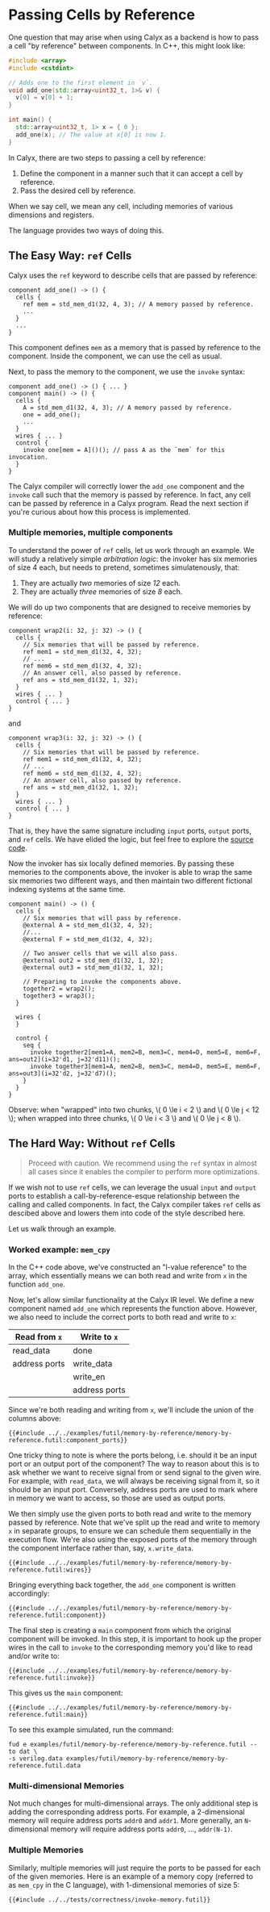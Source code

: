 # Passing Cells by Reference

One question that may arise when using Calyx as a backend is how to
pass a cell "by reference" between components. In C++, this might look like:
```C++
#include <array>
#include <cstdint>

// Adds one to the first element in `v`.
void add_one(std::array<uint32_t, 1>& v) {
  v[0] = v[0] + 1;
}

int main() {
  std::array<uint32_t, 1> x = { 0 };
  add_one(x); // The value at x[0] is now 1.
}
```

In Calyx, there are two steps to passing a cell by reference:
1. Define the component in a manner such that it can accept a cell by reference.
2. Pass the desired cell by reference.

When we say cell, we mean any cell, including memories of various dimensions and registers.

The language provides two ways of doing this.

## The Easy Way: `ref` Cells

Calyx uses the `ref` keyword to describe cells that are passed by reference:

```
component add_one() -> () {
  cells {
    ref mem = std_mem_d1(32, 4, 3); // A memory passed by reference.
    ...
  }
  ...
}
```

This component defines `mem` as a memory that is passed by reference to the component.
Inside the component, we can use the cell as usual.

Next, to pass the memory to the component, we use the `invoke` syntax:
```
component add_one() -> () { ... }
component main() -> () {
  cells {
    A = std_mem_d1(32, 4, 3); // A memory passed by reference.
    one = add_one();
    ...
  }
  wires { ... }
  control {
    invoke one[mem = A]()(); // pass A as the `mem` for this invocation.
  }
}
```

The Calyx compiler will correctly lower the `add_one` component and the `invoke` call such that the memory is passed by reference.
In fact, any cell can be passed by reference in a Calyx program.
Read the next section if you're curious about how this process is implemented.

### Multiple memories, multiple components

To understand the power of `ref` cells, let us work through an example.
We will study a relatively simple _arbitration logic_:
the invoker has six memories of size 4 each, but needs to pretend, sometimes simulatenously, that:
1. They are actually _two_ memories of size _12_ each.
2. They are actually _three_ memories of size _8_ each.


We will do up two components that are designed to receive memories by reference:

```
component wrap2(i: 32, j: 32) -> () {
  cells {
    // Six memories that will be passed by reference.
    ref mem1 = std_mem_d1(32, 4, 32);
    // ...
    ref mem6 = std_mem_d1(32, 4, 32);
    // An answer cell, also passed by reference.
    ref ans = std_mem_d1(32, 1, 32);
  }
  wires { ... }
  control { ... }
}
```
and
```
component wrap3(i: 32, j: 32) -> () {
  cells {
    // Six memories that will be passed by reference.
    ref mem1 = std_mem_d1(32, 4, 32);
    // ...
    ref mem6 = std_mem_d1(32, 4, 32);
    // An answer cell, also passed by reference.
    ref ans = std_mem_d1(32, 1, 32);
  }
  wires { ... }
  control { ... }
}
```

That is, they have the same signature including `input` ports, `output` ports, and `ref` cells.
We have elided the logic, but feel free to explore the [source code][arbiter_6.futil].

Now the invoker has six locally defined memories.
By passing these memories to the components above, the invoker is able to wrap the same six memories two different ways, and then maintain two different fictional indexing systems at the same time.

```
component main() -> () {
  cells {
    // Six memories that will pass by reference.
    @external A = std_mem_d1(32, 4, 32);
    //...
    @external F = std_mem_d1(32, 4, 32);

    // Two answer cells that we will also pass.
    @external out2 = std_mem_d1(32, 1, 32);
    @external out3 = std_mem_d1(32, 1, 32);

    // Preparing to invoke the components above.
    together2 = wrap2();
    together3 = wrap3();
  }

  wires {
  }

  control {
    seq {
      invoke together2[mem1=A, mem2=B, mem3=C, mem4=D, mem5=E, mem6=F, ans=out2](i=32'd1, j=32'd11)();
      invoke together3[mem1=A, mem2=B, mem3=C, mem4=D, mem5=E, mem6=F, ans=out3](i=32'd2, j=32'd7)();
    }
  }
}
```

Observe: when "wrapped" into two chunks, \\( 0 \le i < 2 \\) and \\( 0 \le j < 12 \\); when wrapped into three chunks, \\( 0 \le i < 3 \\) and \\( 0 \le j < 8 \\).


## The Hard Way: Without `ref` Cells

> Proceed with caution. We recommend using the `ref` syntax in almost all cases since it enables the compiler to perform more optimizations.

If we wish not to use `ref` cells, we can leverage the usual `input` and `output` ports to establish a call-by-reference-esque relationship between the calling and called components.
In fact, the Calyx compiler takes `ref` cells as descibed above and lowers them into code of the style described here.

Let us walk through an example.

### Worked example: `mem_cpy`

In the C++ code above, we've constructed an "l-value reference" to the array,
which essentially means we can both read and write from `x` in the function
`add_one`.

Now, let's allow similar functionality at the Calyx IR level.
We define a new component named `add_one` which represents the function
above. However, we also need to include the correct ports to both read
and write to `x`:

|  Read from `x` | Write to `x`  |
|----------------|---------------|
| read_data      | done          |
| address ports  | write_data    |
|                | write_en      |
|                | address ports |

Since we're both reading and writing from `x`, we'll
include the union of the columns above:
```
{{#include ../../examples/futil/memory-by-reference/memory-by-reference.futil:component_ports}}
```

One tricky thing to note is where the ports belong, i.e. should it be
an input port or an output port of the component? The way to reason about this
is to ask whether we want to receive signal from or send signal to the given wire. For example,
with `read_data`, we will always be receiving signal from it, so it should be an input port.
Conversely, address ports are used to mark where in memory we want to access,
so those are used as output ports.

We then simply use the given ports to both read and write to the memory passed
by reference. Note that we've split up the read and write to memory `x` in separate groups,
to ensure we can schedule them sequentially in the execution flow.
We're also using the exposed ports of the memory through the component interface rather than,
say, `x.write_data`.
```
{{#include ../../examples/futil/memory-by-reference/memory-by-reference.futil:wires}}
```

Bringing everything back together, the `add_one` component is written accordingly:
```
{{#include ../../examples/futil/memory-by-reference/memory-by-reference.futil:component}}
```

The final step is creating a `main` component from which the original component
will be invoked. In this step, it is important to hook up the proper wires in the
call to `invoke` to the corresponding memory you'd like to read and/or write to:
```
{{#include ../../examples/futil/memory-by-reference/memory-by-reference.futil:invoke}}
```

This gives us the `main` component:
```
{{#include ../../examples/futil/memory-by-reference/memory-by-reference.futil:main}}
```

To see this example simulated, run the command:
```
fud e examples/futil/memory-by-reference/memory-by-reference.futil --to dat \
-s verilog.data examples/futil/memory-by-reference/memory-by-reference.futil.data
```

### Multi-dimensional Memories
Not much changes for multi-dimensional arrays. The only additional step is adding
the corresponding address ports. For example, a 2-dimensional memory will require address ports
`addr0` and `addr1`. More generally, an `N`-dimensional memory will require address ports
`addr0`, ..., `addr(N-1)`.

### Multiple Memories
Similarly, multiple memories will just require the ports to be passed for each of the given memories.
Here is an example of a memory copy (referred to as `mem_cpy` in the C language), with 1-dimensional memories of size 5:
```
{{#include ../../tests/correctness/invoke-memory.futil}}
```

[arbiter_6.futil]: https://github.com/cucapra/calyx/blob/master/calyx-py/test/arbiter_6.futil